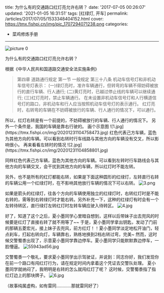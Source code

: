 title: 为什么有的交通路口红灯亮允许右转？
date: '2017-07-05 00:26:07'
updated: '2021-01-05 16:31:51'
tags: [红绿灯, 开车]
permalink: /articles/2017/07/05/1533348404152.html
cover: https://tmx.fishpi.cn/img/pic_1707294071238.png
categories: 
- 菜鸡修炼手册
---
![picture 0](https://tmx.fishpi.cn/img/pic_1707294071238.png)  

为什么有的交通路口红灯亮允许右转？

<!--more-->

根据《中华人民共和国道路交通安全法实施条例》

<blockquote>
第四章 道路通行规定
第一节 一般规定
第三十八条 机动车信号灯和非机动车信号灯表示：
(一)绿灯亮时，准许车辆通行，但转弯的车辆不得妨碍被放行的直行车辆、行人通行;
(二)黄灯亮时，已越过停止线的车辆可以继续通行;
(三)红灯亮时，禁止车辆通行。
在未设置非机动车信号灯和人行横道信号灯的路口，非机动车和行人应当按照机动车信号灯的表示通行。
红灯亮时，右转弯的车辆在不妨碍被放行的车辆、行人通行的情况下，可以通行。</blockquote>
所以，红灯右转是有一个前提的，不妨碍被放行的车辆、行人通行的情况下。
另外一个条件是，我国的车辆是靠右行驶的。
画个示意图
![1.jpg](https://tmx.fishpi.cn/img/20201231104758473.jpg)
红色代表己方车辆，蓝色为其他方向的车辆。可以看到右转时行车线路与其他方向的车辆没有交叉，所以影响很小。
再来看看左转时的情况
![2.jpg](https://tmx.fishpi.cn/img/20201231104858801.jpg)

同样红色代表己方车辆，蓝色为其他方向的车辆。可以看到左转时行车路线会与其他方向的车辆交叉，会干扰到其他方向的车辆，所以红灯时不能左转。

另外，也不是所有的红灯都能右转，如果是下面这种圆形的红绿灯，左转直行右转的车辆公用一个红绿灯时，在不影响其他放行车辆的情况下可以右转。
![3.png](https://tmx.fishpi.cn/img/20201231104959410.png)

如果是箭头的红绿灯，往各个方向的车辆使用独立的红绿灯时，右转红灯时是不能右转的，需等到右转绿灯时才能右转。另外补充一下，这种的红绿灯有时会有一个左转待转区，直行绿灯左转红灯时左转车辆应驶入待转区。
![4.jpg](https://tmx.fishpi.cn/img/20201231105059738.jpg)

好了，知道了这个之后，夏小墨同学心里暗自想到，这样以后带妹子出去兜风的时候要是红灯了直接右转了就不用等了~~
于是，夏小墨同学拿出钥匙，发动了门前的那辆五菱宏光，接上妹子去兜风，前方红灯！！夏小墨同学淡定地松开油门，轻点刹车，打起右转向灯，车辆靠右，熟练地换到2档右转过弯，完美~
然而，这时候交警蜀黍出现了，示意夏小墨同学靠边停车。夏小墨同学只能默默靠边停车，一脸懵逼。
![55943ad56.jpg](https://tmx.fishpi.cn/img/20210104163753037.jpg)

交警蜀黍一个敬礼，要求夏小墨同学出示驾驶证，并说到：同志你好，我们发现你在前一个路口有闯红灯行为，请在规定时间内拿着这个凭证去交警队处理。
夏小墨同学就纳闷了，我明明是右转的怎么就闯红灯了呢？
这时候，交警蜀黍指了指红灯边上的那块牌子。
![6.jpg](https://tmx.fishpi.cn/img/20201231105300238.jpg)

（故事纯属虚构，如有雷同............那就雷同好了）

